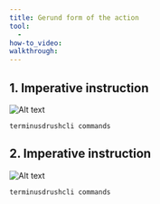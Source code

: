 ```yaml
---
title: Gerund form of the action
tool:
  -
how-to_video:
walkthrough:
---
```

## 1. Imperative instruction

![Alt text](/path/to/img.jpg "Optional title")

`terminusdrushcli commands`

## 2. Imperative instruction

![Alt text](/path/to/img.jpg "Optional title")

`terminusdrushcli commands`
